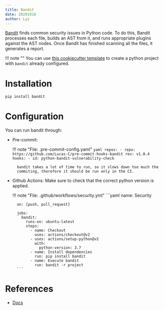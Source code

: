 ```yaml
---
title: Bandit
date: 20201016
author: Lyz
---
```


[Bandit](https://bandit.readthedocs.io/en/latest/) finds common security issues
in Python code. To do this, Bandit processes each file, builds an AST from it,
and runs appropriate plugins against the AST nodes. Once Bandit has finished
scanning all the files, it generates a report.

!!! note ""
    You can use [this cookiecutter
    template](https://github.com/lyz-code/cookiecutter-python-project) to create
    a python project with `bandit` already configured.

# Installation

```bash
pip install bandit
```

# Configuration

You can run bandit through:

* Pre-commit:

    !!! note "File: .pre-commit-config.yaml"
        ```yaml
        repos:
            - repo: https://github.com/Lucas-C/pre-commit-hooks-bandit
              rev: v1.0.4
              hooks:
              - id: python-bandit-vulnerability-check
        ```

        bandit takes a lot of time to run, so it slows down too much the
        commiting, therefore it should be run only in the CI.

* Github Actions: Make sure to check that the correct python version is applied.

    !!! note "File: .github/workflows/security.yml"
        ```yaml
        name: Security

        on: [push, pull_request]

        jobs:
          bandit:
            runs-on: ubuntu-latest
            steps:
              - name: Checkout
                uses: actions/checkout@v2
              - uses: actions/setup-python@v2
                with:
                  python-version: 3.7
              - name: Install dependencies
                run: pip install bandit
              - name: Execute bandit
                run: bandit -r project
        ```

# References

* [Docs](https://bandit.readthedocs.io/en/latest/)

